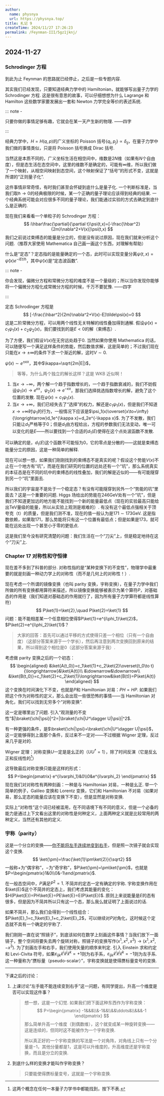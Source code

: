 ```yaml
---
author:
  name: physnya
  url: https://physnya.top/
title: 札记 9
createTime: 2024/11/27 17:26:23
permalink: /Feynman-III/5gz1jknj/
---
```

## 2024-11-27

### Schrodinger 方程

到此为止 Feynman 的思路就已经停止，之后是一些专题内容.

其实我们已经发现，只要知道经典力学中的 Hamiltonian，就能够写出量子力学的 Schrodinger 方程. 这是很有意思的故事，可以仔细想想为什么 Lagrange 和 Hamilton 这些数学家要发展出一套和 Newton 力学完全等价的表述系统.

::: note -

只要你做的事情足够有趣，它就会在某一天产生新的物理.
——四字

:::

经典力学中，$H=H(q,p)$的广义坐标的 Poisson 括号$\{q_i,p_j\}\propto\delta_{ij}$，在量子力学中我们做的事情类似，只是将 Poisson 括号换成 Dirac 括号.

当然这是本质不同的，广义坐标生活在相空间中，维数是$2N$维（如果有$N$个自由度），但是态生活在态空间中，这里的维数不是确定的，可能有$\infty$维，所以我们做了一个映射，从相空间映射到态空间，这个映射保证了“括号”的形式不变，这就是所谓的“正则量子化”.

这件事情非常奇怪，有时我们甚至会怀疑到底什么是量子化. 一个判断标准是，当我们取$\hbar\to0$的经典极限的时候，某一个正确的量子理论应该得到经典的结果. 一个经典系统可能会对应很多不同的量子理论，我们能通过实验的方式去确定到底什么是正确的.

现在我们来看看一个单粒子的 Schrodinger 方程：
$$
i\hbar\frac{\partial}{\partial t}\psi(t,x)=[-\frac{\hbar^2}{2m}\nabla^2+V(x)]\psi(t,x)
$$
我们之前说过束缚态的能量是分立的，但是没有说过原因，现在我们就来分析这个问题.（推荐大家使用 Mathematica 自己画一画这个东西，对理解有帮助）

什么是“定态”？定态指的是能量确定的一个态，此时可以实现变量分离$\psi(t,x)=\tilde\psi(x)e^{-iEt/\hbar}$，其中$\tilde\psi(x)$是“定态波函数”.

::: note -

你会发现，偏微分方程和常微分方程的难度不是一个量级的；所以当你发现你能够将一个偏微分方程化成常微分方程的时候，千万不要犹豫.
——四字

:::

定态 Schrodinger 方程是
$$
[-\frac{\hbar^2}{2m}\nabla^2+V(x)-E]\tilde\psi(x)=0
$$
这是二阶常微分方程，可以用两个线性无关特解的线性叠加得到通解. 假设$\tilde\psi(x)=c_1\psi_1(x)+c_2\psi_2(x)$，我们要找到的是$E<0$的解（束缚态）.

为了方便，我们假设$V(x)$在无穷远处趋于$0$. 当然如果你使用 Mathematica 的话，可以随便写一个满足这样条件的势能，然后数值求解，这是简单的；不过我们现在只能在$x\to\pm\infty$的条件下求一个渐近的解，这时$V\sim0$.

$\tilde\psi(x)\sim e^{\pm\kappa x}$，其中$\kappa=\sqrt{2m|E|}$，

> 等等，为什么两个独立的解长这样？这是 WKB 近似啊！

1. 当$x\to-\infty$，两个解一个趋于指数增长的，一个趋于指数衰减的，我们不妨假设$\psi_1(x)\to e^{\kappa x}$，$\psi_2(x)\to e^{-\kappa x}$，那我们选择挑选指数增长的解，避免了这个位置的发散. 现在$\tilde\psi(x)=c_1\psi_1(x)$.
2. 当$x\to+\infty$，我们已经失去了“选择”的权力，解还是$c_1\psi_1(x)$，但是我们不知道$x\to+\infty$时$\psi_1$的行为，一般情况下应该是$\psi_1(x)\overset{x\to+\infty}{\longrightarrow}d_1e^{\kappa x}+d_2e^{-\kappa x}$. 为了不发散，我们只能让$d_1$严格等于$0$；但是$d_1$由方程给出，方程的参数我们无法变动，唯一可以变化的是$E$——所以要找到一个合适的$d_1(E)$使得在这个点处波函数不发散.

可以确定的是，$d_1(E)$这个函数不可能恒为$0$，它的零点是分散的——这就是束缚态能量分立的原因，这是一种简单的解释.

现在可以想一想，如果我们刚刚找到的束缚态不是真实的呢？假设这个势能$V(x)$不止在一个地方有“坑”，而是在我们研究的位置的远处还有一个“坑”，那么系统真实的本征态是在不同的坑中的束缚态的线性叠加，我们的解是近似的——有可能隧穿到另一个“坑”里面去.

所以我们的宇宙是不是处于一个稳定态？有没有可能隧穿到另外一个“势能的坑”里面去？这是一个重要的问题. Higgs 场给出的势能在$246\text{GeV}$处有一个“坑”，但是我们不知道更加远的地方能不能找到一个新的能量最低点（现在的实验最高只能给出$\text{TeV}$量级的能量，所以从实验上观测是艰难的）. 有没有这个最低点强相关于顶夸克（t）的质量，但是我们测不准，现在的值一般认为是$171\sim173\text{GeV}$. 这是指数依赖，如果取$171$，那么势能将只有这一个位置有最低点；但是如果是$173$，就可能在远处出现一个甚至小于零的更低点.

这是我们至今没有研究清楚的问题：我们生活在一个“刀尖”上，但是稳定地待在这个“刀尖”上.

### Chapter 17 对称性和守恒律

现在差不多到了科普的部分. 对称性指的是“某种变换下的不变性”，物理学中最重要的就是刻画一种动力学上的对称性（而不是几何上的对称性！）.

现在考虑一个所谓的镜像变换（也叫 parity 变换，宇称变换），在量子力学中我们所做的所有变换都用算符来描述，所以镜像变换能够被表示为某个算符$P$，对基础态的作用是（我们知道对基础态的作用就行了，因为所有量子力学算符都是线性算符）
$$
P\ket{1}=\ket{2},\quad P\ket{2}=\ket{1}
$$
问题：能不能相差某一个任意相位使得$P\ket{1}=e^{i\phi_1}\ket{2}$，$P\ket{2}=e^{i\phi_2}\ket{1}$？

> 大家的回答：首先可以通过平移的方式使得只差一个相位（只有一个自由度）（这部分答案来源于一个学长），然后再注意到两次变换回到原来的结果，所以得到这个相位是$0$（这部分答案来源于我）.

考虑做 parity 变换之后的一个初态：
$$
\begin{aligned}
&\ket{A(t_0)}=c_1\ket{1}+c_2\ket{2}\overset{t_0\to t}{\longrightarrow}&\ket{A(t)}\\
&\downarrow&\downarrow\\
&\ket{B(t_0)}=c_1\ket{2}+c_2\ket{1}\longrightarrow&\ket{B(t)}=P\ket{A(t)}
\end{aligned}
$$
这个变换在时间演化下不变，也就是$P$和 Hamiltonian 对易：$PH=HP$. 如果我们把这个作为对称性的定义，那么会出现一些很恐怖的事情——当 Hamiltonian 对角化，我们可以找到无穷多个“对称变换”.

这一定是哪里出了问题. 引入“观测量的不变性”$|\braket{\chi|\psi}|^2=|\braket{\chi|U^\dagger U|\psi}|^2$.

有一种更强的条件，是$\braket{\chi|\psi}=\braket{\chi|U^\dagger U|\psi}$，这一定能够得到上面那个条件，反过来不一定对——不过根据 Wigner 定理，反过来几乎是对的.

Wigner 定理：对称变换$U$一定是是幺正的（$UU^\dagger=1$），除了时间反演（它是反幺正和反线性的[^1]）

这导致最后对称变换只能是这样的形式：
$$
P=\begin{pmatrix}
e^{i\varphi_1}&0\\0&e^{i\varphi_2}
\end{pmatrix}
$$
现在我们对对称性有两种刻画：一种是与 Hamiltonian 对易，一种是幺正. 举一个简单的例子，Galileo 变换和 Lorentz 变换，它们和 Hamiltonian 不对易（如果对易，那么定态的能量应该在变换下不变），但是显然是对称变换.

实际上“对称性”这个词已经被滥用，在不同语境下有不同的意义，但是一个必备的能力是通过上下文看出这里的对称性是何种定义，上面两种定义就是比较常用的两种定义，当然还有其他的定义.

### 宇称（parity）

这是一个分立的变换——[你不能将左手连续地变到右手](#2)，但是照一次镜子就会实现这个变换.
$$
\ket{\pm}=\frac{\ket{1}\pm\ket{2}}{\sqrt2}
$$
一般称$+$为“偶宇称”，$-$为“奇宇称”，$P\ket{\pm}=\pm\ket{\pm}$，也就是$P=\begin{pmatrix}1&0\\0&-1\end{pmatrix}$.

在一般态空间中，$P$满足$P^2=1$. 不简并的定态一定有确定的宇称. 宇称变换作用在$\ket{E}$这个不简并的定态上，我们考虑其能量的变化：$H(P\ket{E})=PH\ket{E}=PE\ket{E}=E(P\ket{E})$. 原则上来说能量是$E$的态有很多，但是因为不简并所以只有这一个态，那么我么就证明了上面说过的话.

如果不简并，那么我们会得到一个线性组合：$P\ket{E}_1=c_1\ket{E}_1+c_2\ket{E}_2$，可以继续对$P$对角化，这时候这个定态就不具有一个确定的宇称了.

我们刚刚一直在说“照镜子”，到底该如何在数学上刻画这件事情？当我们放下一面镜子，整个空间将要失去两个旋转对称，照镜子的变换写作$(x^1,x^2,x^3)\to(x^1,x^2,-x^3)$. 为了刻画左手和右手，我们使用矢量的顺序来判定. 引入 Einstein 求和约定和 Levi-Civita 符号，如果$\varepsilon_{ijk}\hat{x}^i\hat{x}^j\hat{x}^k=+1$则为右手系，$\varepsilon_{ijk}\hat{x}^i\hat{x}^j\hat{x}^k=-1$则为左手系. 这一种量称为“赝标量（pseudo-scalar）”，宇称变换就是使得赝标量变号的变换.

---

下课之后的讨论：

1. <a name="2">上课讨论“左手能不能连续变到右手”这一问题</a>，有同学提出，升高一个维度是否可以实现这件事？

   > 想一想，这是一个幻觉. 如果我们把下面这种东西作为宇称变换：
   >$$
   > P=\begin{pmatrix}
   > -1&&&\\&-1&&\\&&\ddots&\\&&&-1
   > \end{pmatrix}
   >$$
   > 那么简单升高一个维度（到偶数维），这个就变成某一种旋转变换——这是连续的，但同时这不能被作为一个宇称变换.
   >
   > 所以真正好的一个宇称变换的写法是一个对角阵，对角线上只有一个分量是$-1$，其他分量都是$1$，这是可以升维度的，升高维度还是宇称变换，而且是分立的变换.

2. 到底什么样的变换才能叫作宇称变换？

   > 只要能使得赝标量变号，这就是一个宇称变换.

[^1]: 这两个概念在任何一本量子力学书中都能找到，按下不表.
